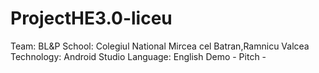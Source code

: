 # ProjectHE3.0-liceu
Team: BL&P
School: Colegiul National Mircea cel Batran,Ramnicu Valcea
Technology: Android Studio
Language: English
Demo -
Pitch - 

